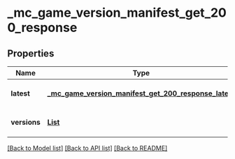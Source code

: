 # _mc_game_version_manifest_get_200_response
## Properties

| Name | Type | Description | Notes |
|------------ | ------------- | ------------- | -------------|
| **latest** | [**_mc_game_version_manifest_get_200_response_latest**](_mc_game_version_manifest_get_200_response_latest.md) |  | [optional] [default to null] |
| **versions** | [**List**](_mc_game_version_manifest_get_200_response_versions_inner.md) |  | [optional] [default to null] |

[[Back to Model list]](../README.md#documentation-for-models) [[Back to API list]](../README.md#documentation-for-api-endpoints) [[Back to README]](../README.md)

